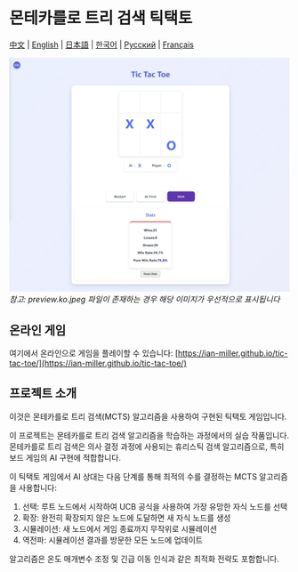 # 몬테카를로 트리 검색 틱택토

[中文](README.zh-CN.md) | [English](README.md) | [日本語](README.ja.md) | [한국어](#한국어) | [Русский](README.ru.md) | [Français](README.fr.md)

![게임 미리보기](preview.jpeg)
*참고: preview.ko.jpeg 파일이 존재하는 경우 해당 이미지가 우선적으로 표시됩니다*

## 온라인 게임

여기에서 온라인으로 게임을 플레이할 수 있습니다: [https://ian-miller.github.io/tic-tac-toe/](https://ian-miller.github.io/tic-tac-toe/)

## 프로젝트 소개

이것은 몬테카를로 트리 검색(MCTS) 알고리즘을 사용하여 구현된 틱택토 게임입니다.

이 프로젝트는 몬테카를로 트리 검색 알고리즘을 학습하는 과정에서의 실습 작품입니다. 몬테카를로 트리 검색은 의사 결정 과정에 사용되는 휴리스틱 검색 알고리즘으로, 특히 보드 게임의 AI 구현에 적합합니다.

이 틱택토 게임에서 AI 상대는 다음 단계를 통해 최적의 수를 결정하는 MCTS 알고리즘을 사용합니다:
1. 선택: 루트 노드에서 시작하여 UCB 공식을 사용하여 가장 유망한 자식 노드를 선택
2. 확장: 완전히 확장되지 않은 노드에 도달하면 새 자식 노드를 생성
3. 시뮬레이션: 새 노드에서 게임 종료까지 무작위로 시뮬레이션
4. 역전파: 시뮬레이션 결과를 방문한 모든 노드에 업데이트

알고리즘은 온도 매개변수 조정 및 긴급 이동 인식과 같은 최적화 전략도 포함합니다. 